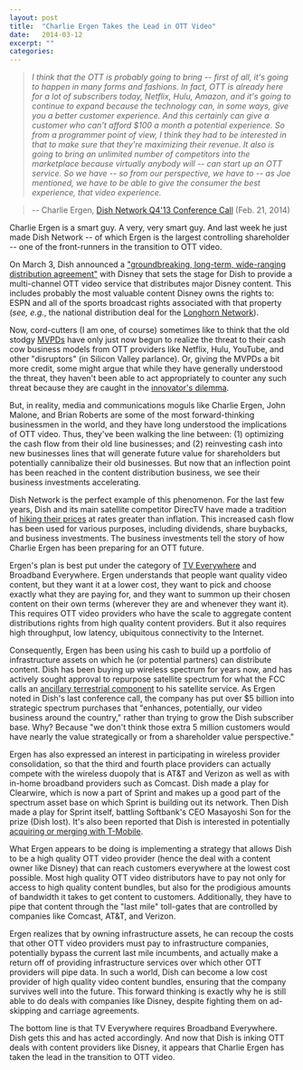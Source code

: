 ```yaml
---
layout: post
title:  "Charlie Ergen Takes the Lead in OTT Video"
date:   2014-03-12
excerpt: ""
categories:  
---
```


> *I think that the OTT is probably going to bring -- first of all, it's going to happen in many forms and fashions. In fact, OTT is already here for a lot of subscribers today, Netflix, Hulu, Amazon, and it's going to continue to expand because the technology can, in some ways, give you a better customer experience. And this certainly can give a customer who can't afford $100 a month a potential experience. So from a programmer point of view, I think they had to be interested in that to make sure that they're maximizing their revenue. It also is going to bring an unlimited number of competitors into the marketplace because virtually anybody will -- can start up an OTT service. So we have -- so from our perspective, we have to -- as Joe mentioned, we have to be able to give the consumer the best experience, that video experience.*

> -- Charlie Ergen, [Dish Network Q4'13 Conference Call](http://seekingalpha.com/article/2040093-dish-network-management-discusses-q4-2013-results-earnings-call-transcript)  (Feb. 21, 2014)

Charlie Ergen is a smart guy.  A very, very smart guy.  And last week he just made Dish Network -- of which Ergen is the largest controlling shareholder -- one of the front-runners in the transition to OTT video.  

On March 3, Dish  announced a ["groundbreaking, long-term, wide-ranging distribution agreement"](http://dish.client.shareholder.com/releasedetail.cfm?ReleaseID=829762) with Disney that sets the stage for Dish to provide a multi-channel OTT video service that distributes major Disney content.  This includes probably the most valuable content Disney owns the rights to: ESPN and all of the sports broadcast rights associated with that property (*see, e.g.*, the national distribution deal for the [Longhorn Network](http://dish.client.shareholder.com/releasedetail.cfm?ReleaseID=829906)).

Now, cord-cutters (I am one, of course) sometimes like to think that the old stodgy [MVPDs](http://en.wikipedia.org/wiki/Multichannel_video_programming_distributor) have only just now begun to realize the threat to their cash cow business models from OTT providers like Netflix, Hulu, YouTube, and other "disruptors" (in Silicon Valley parlance).  Or, giving the MVPDs a bit more credit, some might argue that while they have generally understood the threat, they haven't been able to act appropriately to counter any such threat because they are caught in the [innovator's dilemma](http://en.wikipedia.org/wiki/The_Innovator%27s_Dilemma).   

But, in reality, media and communications moguls like Charlie Ergen, John Malone, and Brian Roberts are some of the most forward-thinking businessmen in the world, and they have long understood the implications of OTT video.  Thus, they've been walking the line between: (1) optimizing the cash flow from their old line businesses; and (2) reinvesting cash into new businesses lines that will generate future value for shareholders but potentially cannibalize their old businesses.  But now that an inflection point has been reached in the content distribution business, we see their business investments accelerating.  

Dish Network is the perfect example of this phenomenon.  For the last few years, Dish and its main satellite competitor DirecTV have made a tradition of [hiking their prices](http://money.cnn.com/2013/12/24/technology/dish-directv-price-hike/) at rates greater than inflation. This increased cash flow has been used for various purposes, including dividends, share buybacks, and business investments.  The business investments tell the story of how Charlie Ergen has been preparing for an OTT future.  

Ergen's plan is best put under the category of [TV Everywhere](http://en.wikipedia.org/wiki/TV_Everywhere) and Broadband Everywhere. Ergen understands that people want quality video content, but they want it at a lower cost, they want to pick and choose exactly what they are paying for, and they want to summon up their chosen content on their own terms (wherever they are and whenever they want it).  This requires OTT video providers who have the scale to aggregate content distributions rights from high quality content providers.  But it also requires high throughput, low latency, ubiquitous connectivity to the Internet.

Consequently, Ergen has been using his cash to build up a portfolio of infrastructure assets on which he (or potential partners) can distribute content.  Dish has been buying up wireless spectrum for years now, and has actively sought approval to repurpose satellite spectrum for what the FCC calls an [ancillary terrestrial component](http://transition.fcc.gov/ib/sd/ssr/atc.html) to his satellite service.  As Ergen noted in Dish's last conference call, the company has put over $5 billion into strategic spectrum purchases that "enhances, potentially, our video business around the country," rather than trying to grow the Dish subscriber base.  Why?  Because "we don't think those extra 5 million customers would have nearly the value strategically or from a shareholder value perspective."

Ergen has also expressed an interest in participating in wireless provider consolidation, so that the third and fourth place providers can actually compete with the wireless duopoly that is AT&T and Verizon as well as with in-home broadband providers such as Comcast. Dish made a play for Clearwire, which is now a part of Sprint and makes up a good part of the spectrum asset base on which Sprint is building out its network.  Then Dish made a play for Sprint itself, battling Softbank's CEO Masayoshi Son for the prize (Dish lost).  It's also been reported that Dish is interested in potentially [acquiring or merging with T-Mobile](http://www.reuters.com/article/2013/12/18/us-t-mobile-dish-idUSBRE9BH1AU20131218).  

What Ergen appears to be doing is implementing a strategy that allows Dish to be a high quality OTT video provider (hence the deal with a content owner like Disney) that can reach customers everywhere at the lowest cost possible.  Most high quality OTT video distributors have to pay not only for access to high quality content bundles, but also for the prodigious amounts of bandwidth it takes to get content to customers.  Additionally, they have to pipe that content through the "last mile" toll-gates that are controlled by companies like Comcast, AT&T, and Verizon.  

Ergen realizes that by owning infrastructure assets, he can recoup the costs that other OTT video providers must pay to infrastructure companies, potentially bypass the current last mile incumbents, and actually make a return off of providing infrastructure services over which other OTT providers will pipe data.  In such a world, Dish can become a low cost provider of high quality video content bundles, ensuring that the company survives well into the future.  This forward thinking is exactly why he is still able to do deals with companies like Disney, despite fighting them on ad-skipping and carriage agreements.

The bottom line is that TV Everywhere requires Broadband Everywhere.  Dish gets this and has acted accordingly.  And now that Dish is inking OTT deals with content providers like Disney, it appears that Charlie Ergen has taken the lead in the transition to OTT video.